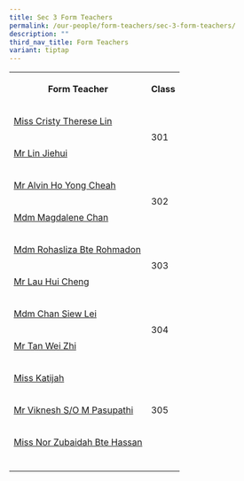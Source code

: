 ```yaml
---
title: Sec 3 Form Teachers
permalink: /our-people/form-teachers/sec-3-form-teachers/
description: ""
third_nav_title: Form Teachers
variant: tiptap
---
```

<table><tbody><tr><th rowspan="1" colspan="1"><p>Form Teacher</p></th><th rowspan="1" colspan="1"><p>Class</p></th></tr><tr><td rowspan="1" colspan="1"><p><a href="mailto:Cristy_Therese_Lin@schools.gov.sg" rel="noopener noreferrer nofollow" target="_blank">Miss Cristy Therese Lin</a></p></td><td rowspan="2" colspan="1"><p>301</p><p></p></td></tr><tr><td rowspan="1" colspan="1"><p><a href="mailto:lin_jiehui@schools.gov.sg" rel="noopener noreferrer nofollow" target="_blank">Mr Lin Jiehui</a></p></td></tr><tr><td rowspan="1" colspan="1"><p><a href="mailto:Ho_Yong_Cheah_Alvin@schools.gov.sg" rel="noopener noreferrer nofollow" target="_blank">Mr Alvin Ho Yong Cheah</a></p></td><td rowspan="2" colspan="1"><p>302</p></td></tr><tr><td rowspan="1" colspan="1"><p><a href="mailto:Magdalene_Chan_May_Er@schools.gov.sg" rel="noopener noreferrer nofollow" target="_blank">Mdm Magdalene Chan</a></p></td></tr><tr><td rowspan="1" colspan="1"><p><a href="mailto:Rohasliza_Rohmadon@schools.gov.sg" rel="noopener noreferrer nofollow" target="_blank">Mdm Rohasliza Bte Rohmadon</a></p></td><td rowspan="2" colspan="1"><p>303</p></td></tr><tr><td rowspan="1" colspan="1"><p><a href="mailto:Lau_Hui_Cheng@schools.gov.sg" rel="noopener noreferrer nofollow" target="_blank">Mr Lau Hui Cheng</a></p></td></tr><tr><td rowspan="1" colspan="1"><p><a href="mailto:Chan_Siew_Lei@schools.gov.sg" rel="noopener noreferrer nofollow" target="_blank">Mdm Chan Siew Lei</a></p></td><td rowspan="2" colspan="1"><p>304</p></td></tr><tr><td rowspan="1" colspan="1"><p><a href="mailto:Tan_Wei_Zhi@schools.gov.sg" rel="noopener noreferrer nofollow" target="_blank">Mr Tan Wei Zhi</a></p></td></tr><tr><td rowspan="1" colspan="1"><p><a href="mailto:Katijah_Juni@schools.gov.sg" rel="noopener noreferrer nofollow" target="_blank">Miss Katijah</a></p></td><td rowspan="3" colspan="1"><p>305</p></td></tr><tr><td rowspan="1" colspan="1"><p><a href="mailto:Viknesh_M_Pasupathi@schools.gov.sg" rel="noopener noreferrer nofollow" target="_blank">Mr Viknesh S/O M Pasupathi</a></p></td></tr><tr><td rowspan="1" colspan="1"><p><a href="mailto:Nor_Zubaidah_Hassan@schools.gov.sg" rel="noopener noreferrer nofollow" target="_blank">Miss Nor Zubaidah Bte Hassan</a></p></td></tr><tr><td rowspan="1" colspan="1"><p></p></td><td rowspan="1" colspan="1"><p></p></td></tr></tbody></table><p></p>